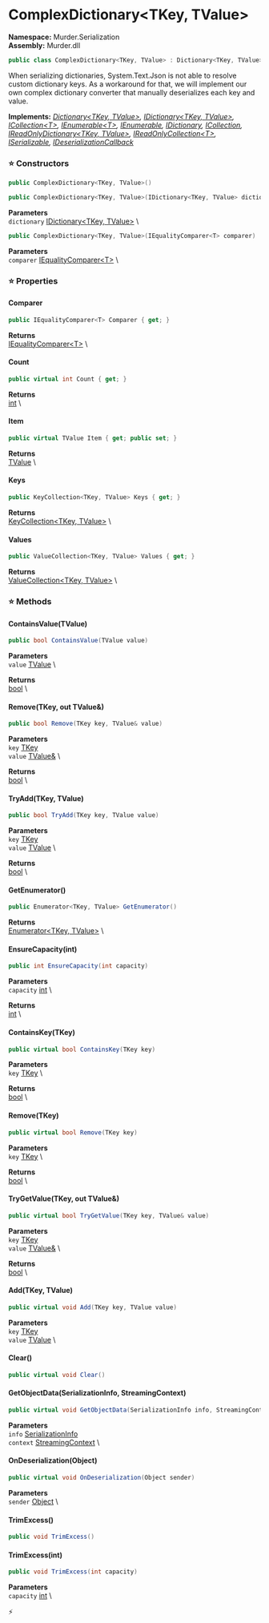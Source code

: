 # ComplexDictionary\<TKey, TValue\>

**Namespace:** Murder.Serialization \
**Assembly:** Murder.dll

```csharp
public class ComplexDictionary<TKey, TValue> : Dictionary<TKey, TValue>, IDictionary<TKey, TValue>, ICollection<T>, IEnumerable<T>, IEnumerable, IDictionary, ICollection, IReadOnlyDictionary<TKey, TValue>, IReadOnlyCollection<T>, ISerializable, IDeserializationCallback
```

When serializing dictionaries, System.Text.Json is not able to resolve custom dictionary keys.
            As a workaround for that, we will implement our own complex dictionary converter that manually deserializes
            each key and value.

**Implements:** _[Dictionary\<TKey, TValue\>](https://learn.microsoft.com/en-us/dotnet/api/System.Collections.Generic.Dictionary-2?view=net-7.0), [IDictionary\<TKey, TValue\>](https://learn.microsoft.com/en-us/dotnet/api/System.Collections.Generic.IDictionary-2?view=net-7.0), [ICollection\<T\>](https://learn.microsoft.com/en-us/dotnet/api/System.Collections.Generic.ICollection-1?view=net-7.0), [IEnumerable\<T\>](https://learn.microsoft.com/en-us/dotnet/api/System.Collections.Generic.IEnumerable-1?view=net-7.0), [IEnumerable](https://learn.microsoft.com/en-us/dotnet/api/System.Collections.IEnumerable?view=net-7.0), [IDictionary](https://learn.microsoft.com/en-us/dotnet/api/System.Collections.IDictionary?view=net-7.0), [ICollection](https://learn.microsoft.com/en-us/dotnet/api/System.Collections.ICollection?view=net-7.0), [IReadOnlyDictionary\<TKey, TValue\>](https://learn.microsoft.com/en-us/dotnet/api/System.Collections.Generic.IReadOnlyDictionary-2?view=net-7.0), [IReadOnlyCollection\<T\>](https://learn.microsoft.com/en-us/dotnet/api/System.Collections.Generic.IReadOnlyCollection-1?view=net-7.0), [ISerializable](https://learn.microsoft.com/en-us/dotnet/api/System.Runtime.Serialization.ISerializable?view=net-7.0), [IDeserializationCallback](https://learn.microsoft.com/en-us/dotnet/api/System.Runtime.Serialization.IDeserializationCallback?view=net-7.0)_

### ⭐ Constructors
```csharp
public ComplexDictionary<TKey, TValue>()
```

```csharp
public ComplexDictionary<TKey, TValue>(IDictionary<TKey, TValue> dictionary)
```

**Parameters** \
`dictionary` [IDictionary\<TKey, TValue\>](https://learn.microsoft.com/en-us/dotnet/api/System.Collections.Generic.IDictionary-2?view=net-7.0) \

```csharp
public ComplexDictionary<TKey, TValue>(IEqualityComparer<T> comparer)
```

**Parameters** \
`comparer` [IEqualityComparer\<T\>](https://learn.microsoft.com/en-us/dotnet/api/System.Collections.Generic.IEqualityComparer-1?view=net-7.0) \

### ⭐ Properties
#### Comparer
```csharp
public IEqualityComparer<T> Comparer { get; }
```

**Returns** \
[IEqualityComparer\<T\>](https://learn.microsoft.com/en-us/dotnet/api/System.Collections.Generic.IEqualityComparer-1?view=net-7.0) \
#### Count
```csharp
public virtual int Count { get; }
```

**Returns** \
[int](https://learn.microsoft.com/en-us/dotnet/api/System.Int32?view=net-7.0) \
#### Item
```csharp
public virtual TValue Item { get; public set; }
```

**Returns** \
[TValue](../../) \
#### Keys
```csharp
public KeyCollection<TKey, TValue> Keys { get; }
```

**Returns** \
[KeyCollection\<TKey, TValue\>](https://learn.microsoft.com/en-us/dotnet/api/System.Collections.Generic.KeyCollection-KeyCollection?view=net-7.0) \
#### Values
```csharp
public ValueCollection<TKey, TValue> Values { get; }
```

**Returns** \
[ValueCollection\<TKey, TValue\>](https://learn.microsoft.com/en-us/dotnet/api/System.Collections.Generic.ValueCollection-ValueCollection?view=net-7.0) \
### ⭐ Methods
#### ContainsValue(TValue)
```csharp
public bool ContainsValue(TValue value)
```

**Parameters** \
`value` [TValue](../../) \

**Returns** \
[bool](https://learn.microsoft.com/en-us/dotnet/api/System.Boolean?view=net-7.0) \

#### Remove(TKey, out TValue&)
```csharp
public bool Remove(TKey key, TValue& value)
```

**Parameters** \
`key` [TKey](../../) \
`value` [TValue&](../../) \

**Returns** \
[bool](https://learn.microsoft.com/en-us/dotnet/api/System.Boolean?view=net-7.0) \

#### TryAdd(TKey, TValue)
```csharp
public bool TryAdd(TKey key, TValue value)
```

**Parameters** \
`key` [TKey](../../) \
`value` [TValue](../../) \

**Returns** \
[bool](https://learn.microsoft.com/en-us/dotnet/api/System.Boolean?view=net-7.0) \

#### GetEnumerator()
```csharp
public Enumerator<TKey, TValue> GetEnumerator()
```

**Returns** \
[Enumerator\<TKey, TValue\>](https://learn.microsoft.com/en-us/dotnet/api/System.Collections.Generic.Enumerator-Enumerator?view=net-7.0) \

#### EnsureCapacity(int)
```csharp
public int EnsureCapacity(int capacity)
```

**Parameters** \
`capacity` [int](https://learn.microsoft.com/en-us/dotnet/api/System.Int32?view=net-7.0) \

**Returns** \
[int](https://learn.microsoft.com/en-us/dotnet/api/System.Int32?view=net-7.0) \

#### ContainsKey(TKey)
```csharp
public virtual bool ContainsKey(TKey key)
```

**Parameters** \
`key` [TKey](../../) \

**Returns** \
[bool](https://learn.microsoft.com/en-us/dotnet/api/System.Boolean?view=net-7.0) \

#### Remove(TKey)
```csharp
public virtual bool Remove(TKey key)
```

**Parameters** \
`key` [TKey](../../) \

**Returns** \
[bool](https://learn.microsoft.com/en-us/dotnet/api/System.Boolean?view=net-7.0) \

#### TryGetValue(TKey, out TValue&)
```csharp
public virtual bool TryGetValue(TKey key, TValue& value)
```

**Parameters** \
`key` [TKey](../../) \
`value` [TValue&](../../) \

**Returns** \
[bool](https://learn.microsoft.com/en-us/dotnet/api/System.Boolean?view=net-7.0) \

#### Add(TKey, TValue)
```csharp
public virtual void Add(TKey key, TValue value)
```

**Parameters** \
`key` [TKey](../../) \
`value` [TValue](../../) \

#### Clear()
```csharp
public virtual void Clear()
```

#### GetObjectData(SerializationInfo, StreamingContext)
```csharp
public virtual void GetObjectData(SerializationInfo info, StreamingContext context)
```

**Parameters** \
`info` [SerializationInfo](https://learn.microsoft.com/en-us/dotnet/api/System.Runtime.Serialization.SerializationInfo?view=net-7.0) \
`context` [StreamingContext](https://learn.microsoft.com/en-us/dotnet/api/System.Runtime.Serialization.StreamingContext?view=net-7.0) \

#### OnDeserialization(Object)
```csharp
public virtual void OnDeserialization(Object sender)
```

**Parameters** \
`sender` [Object](https://learn.microsoft.com/en-us/dotnet/api/System.Object?view=net-7.0) \

#### TrimExcess()
```csharp
public void TrimExcess()
```

#### TrimExcess(int)
```csharp
public void TrimExcess(int capacity)
```

**Parameters** \
`capacity` [int](https://learn.microsoft.com/en-us/dotnet/api/System.Int32?view=net-7.0) \



⚡